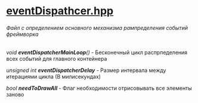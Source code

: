 # [eventDispathcer.hpp](https://github.com/googleplexplex/Console-Presentation-Foundation/blob/master/core/eventDispatcher.hpp)
###### Файл с определением основного механизма рампределения событий фреймворка


*void ***eventDispatcherMainLoop***()* - Бесконечный цикл распрпеделения всех событий для главного контейнера

*unsigned int **eventDispatcherDelay*** - Размер интервала между итерациями цикла (В милисекундах)

*bool **needToDrawAll*** - Флаг необходимости отрисовывать все элементы заново
